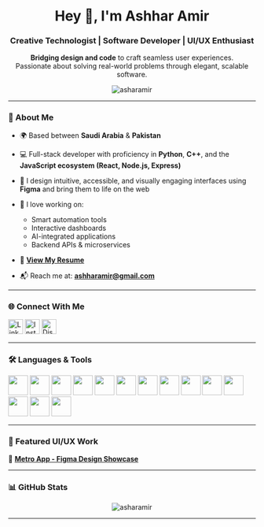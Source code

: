 <h1 align="center">Hey 👋, I'm Ashhar Amir</h1>
<h3 align="center">Creative Technologist | Software Developer | UI/UX Enthusiast</h3>

<p align="center">
  <b>Bridging design and code</b> to craft seamless user experiences. <br/>
  Passionate about solving real-world problems through elegant, scalable software.
</p>

<p align="center">
  <img src="https://komarev.com/ghpvc/?username=asharamir&label=Profile%20Views&color=0e75b6&style=flat" alt="asharamir" />
</p>

---

### 🚀 About Me

- 🌍 Based between **Saudi Arabia** & **Pakistan**
- 💻 Full-stack developer with proficiency in **Python**, **C++**, and the **JavaScript ecosystem (React, Node.js, Express)**
- 🎨 I design intuitive, accessible, and visually engaging interfaces using **Figma** and bring them to life on the web
- 🔭 I love working on:
  - Smart automation tools
  - Interactive dashboards
  - AI-integrated applications
  - Backend APIs & microservices

- 📄 [**View My Resume**](https://github.com/AsharAmir/AsharAmir/blob/main/Ashar%20Amir%20-%20Resume.pdf)
- 📬 Reach me at: **ashharamir@gmail.com**

---

### 🌐 Connect With Me

<p align="left">
  <a href="https://linkedin.com/in/asharamir" target="blank"><img src="https://cdn.jsdelivr.net/npm/simple-icons@v5/icons/linkedin.svg" alt="LinkedIn" height="30" width="30" /></a>
  <a href="https://instagram.com/iamashharamir" target="blank"><img src="https://cdn.jsdelivr.net/npm/simple-icons@v5/icons/instagram.svg" alt="Instagram" height="30" width="30" /></a>
  <a href="https://discord.gg/saucyxavier" target="blank"><img src="https://cdn.jsdelivr.net/npm/simple-icons@v5/icons/discord.svg" alt="Discord" height="30" width="30" /></a>
</p>

---

### 🛠️ Languages & Tools

<p align="left">
  <img src="https://cdn.jsdelivr.net/gh/devicons/devicon/icons/python/python-original.svg" width="40" height="40" />
  <img src="https://cdn.jsdelivr.net/gh/devicons/devicon/icons/cplusplus/cplusplus-original.svg" width="40" height="40" />
  <img src="https://cdn.jsdelivr.net/gh/devicons/devicon/icons/javascript/javascript-original.svg" width="40" height="40" />
  <img src="https://cdn.jsdelivr.net/gh/devicons/devicon/icons/react/react-original-wordmark.svg" width="40" height="40" />
  <img src="https://cdn.jsdelivr.net/gh/devicons/devicon/icons/nodejs/nodejs-original-wordmark.svg" width="40" height="40" />
  <img src="https://cdn.jsdelivr.net/gh/devicons/devicon/icons/express/express-original.svg" width="40" height="40" />
  <img src="https://cdn.jsdelivr.net/gh/devicons/devicon/icons/html5/html5-original-wordmark.svg" width="40" height="40" />
  <img src="https://cdn.jsdelivr.net/gh/devicons/devicon/icons/css3/css3-original-wordmark.svg" width="40" height="40" />
  <img src="https://cdn.jsdelivr.net/gh/devicons/devicon/icons/django/django-plain.svg" width="40" height="40" />
  <img src="https://cdn.jsdelivr.net/gh/devicons/devicon/icons/flask/flask-original.svg" width="40" height="40" />
  <img src="https://cdn.jsdelivr.net/gh/devicons/devicon/icons/opencv/opencv-original.svg" width="40" height="40" />
  <img src="https://cdn.jsdelivr.net/gh/devicons/devicon/icons/unity/unity-original.svg" width="40" height="40" />
  <img src="https://cdn.jsdelivr.net/gh/devicons/devicon/icons/photoshop/photoshop-line.svg" width="40" height="40" />
  <img src="https://cdn.jsdelivr.net/gh/devicons/devicon/icons/figma/figma-original.svg" width="40" height="40" />
</p>

---

### 🎨 Featured UI/UX Work

📌 [**Metro App - Figma Design Showcase**](https://www.figma.com/file/gzRBNrasAYNVpLTFjGPKVB/HCI-D3-METRO-APP?type=design&node-id=0%3A1&mode=design&t=Lb92QRWU4yutwL8U-1)

---

### 📊 GitHub Stats

<p align="center">
  <img src="https://github-readme-stats.vercel.app/api?username=asharamir&show_icons=true&theme=radical&locale=en" alt="asharamir" />
</p>

---
